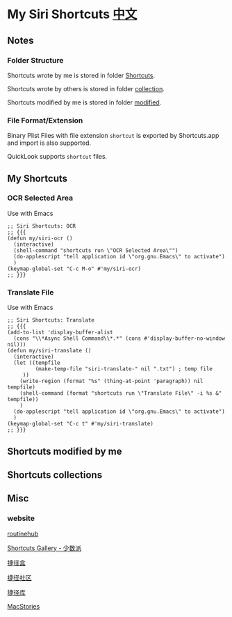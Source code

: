 # My Siri Shortcuts [中文](./readme_cn.org)


## Notes

### Folder Structure

Shortcuts wrote by me is stored in folder [Shortcuts](./Shortcuts/).

Shortcuts wrote by others  is stored in folder [collection](./Shortcuts/collection/).

Shortcuts modified by me is stored in folder [modified](./Shortcuts/modified/).

### File Format/Extension

Binary Plist Files with file extension `shortcut` is exported by Shortcuts.app and import is also supported.

QuickLook supports `shortcut` files.

## My Shortcuts


### OCR Selected Area

Use with Emacs

``` emacs-lisp
;; Siri Shortcuts: OCR
;; {{{
(defun my/siri-ocr ()
  (interactive)
  (shell-command "shortcuts run \"OCR Selected Area\"")
  (do-applescript "tell application id \"org.gnu.Emacs\" to activate")
  )
(keymap-global-set "C-c M-o" #'my/siri-ocr)
;; }}}
```

### Translate File

Use with Emacs

``` emacs-lisp
;; Siri Shortcuts: Translate
;; {{{
(add-to-list 'display-buffer-alist
  (cons "\\*Async Shell Command\\*.*" (cons #'display-buffer-no-window nil)))
(defun my/siri-translate ()
  (interactive)
  (let ((tempfile
         (make-temp-file "siri-translate-" nil ".txt") ; temp file
	 ))
    (write-region (format "%s" (thing-at-point 'paragraph)) nil tempfile)
    (shell-command (format "shortcuts run \"Translate File\" -i %s &" tempfile))
    )
  (do-applescript "tell application id \"org.gnu.Emacs\" to activate")
  )
(keymap-global-set "C-c t" #'my/siri-translate)
;; }}}
```


## Shortcuts modified by me


## Shortcuts collections


## Misc



### website

[routinehub](https://routinehub.co)

[Shortcuts Gallery - 少数派](https://shortcuts.sspai.com/)

[捷径盒](https://jiejinghe.com)

[捷径社区](https://sharecuts.cn)

[捷径库](https://jiejingku.net)

[MacStories](https://www.macstories.net/shortcuts/)




